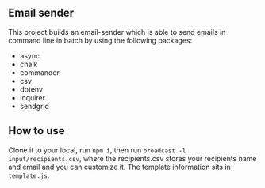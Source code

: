 ## Email sender
This project builds an email-sender which is able to send emails in command line in batch by using the following packages: 
- async
- chalk
- commander
- csv 
- dotenv
- inquirer 
- sendgrid

## How to use
Clone it to your local, run `npm i`, then run `broadcast -l input/recipients.csv`, where the recipients.csv stores your recipients name and email and you can customize it. The template information sits in `template.js`.
